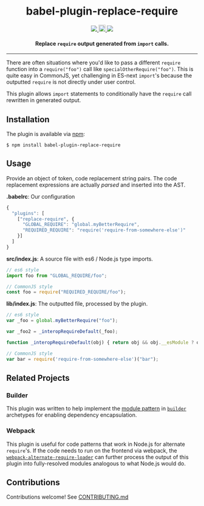 <h1 align="center">babel-plugin-replace-require</h1>

<p align="center">
  <a href="https://raw.githubusercontent.com/FormidableLabs/babel-plugin-replace-require/master/LICENSE.txt">
    <img src='https://img.shields.io/badge/license-MIT-blue.svg?style=flat-square' />
  </a>
  <a href="https://badge.fury.io/js/babel-plugin-replace-require">
    <img src="https://badge.fury.io/js/babel-plugin-replace-require.svg" alt="npm version" height="18">
  </a>
  <a href='http://travis-ci.org/FormidableLabs/babel-plugin-replace-require'>
    <img src='https://secure.travis-ci.org/FormidableLabs/babel-plugin-replace-require.svg?branch=master' />
  </a>
</p>

<h4 align="center">
  Replace <code>require</code> output generated from <code>import</code> calls.
</h4>

***

There are often situations where you'd like to pass a different `require`
function into a `require("foo")` call like `specialOtherRequire("foo")`. This is
quite easy in CommonJS, yet challenging in ES-next `import`'s because the
outputted `require` is not directly under user control.

This plugin allows `import` statements to conditionally have the `require` call
rewritten in generated output.

## Installation

The plugin is available via [npm](https://www.npmjs.com/package/babel-plugin-replace-require):

```
$ npm install babel-plugin-replace-require
```

## Usage

Provide an object of token, code replacement string pairs. The code replacement
expressions are actually _parsed_ and inserted into the AST.

**.babelrc**: Our configuration

```js
{
  "plugins": [
    ["replace-require", {
      "GLOBAL_REQUIRE": "global.myBetterRequire",
      "REQUIRED_REQUIRE": "require('require-from-somewhere-else')"
    }]
  ]
}
```

**src/index.js**: A source file with es6 / Node.js type imports.

```js
// es6 style
import foo from "GLOBAL_REQUIRE/foo";

// CommonJS style
const foo = require("REQUIRED_REQUIRE/foo");
```

**lib/index.js**: The outputted file, processed by the plugin.

```js
// es6 style
var _foo = global.myBetterRequire("foo");

var _foo2 = _interopRequireDefault(_foo);

function _interopRequireDefault(obj) { return obj && obj.__esModule ? obj : { default: obj }; }

// CommonJS style
var bar = require('require-from-somewhere-else')("bar");
```

## Related Projects

### Builder

This plugin was written to help implement the
[module pattern][] in [`builder`](http://formidable.com/open-source/builder/)
archetypes for enabling dependency encapsulation.

### Webpack

This plugin is useful for code patterns that work in Node.js for alternate
`require`'s. If the code needs to run on the frontend via webpack, the
[`webpack-alternate-require-loader`](https://github.com/FormidableLabs/webpack-alternate-require-loader)
can further process the output of this plugin into fully-resolved modules
analogous to what Node.js would do.

## Contributions

Contributions welcome! See [CONTRIBUTING.md](CONTRIBUTING.md)

[module pattern]: https://github.com/FormidableLabs/builder#node-require-resolution-and-module-pattern
